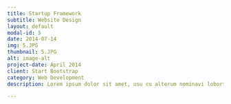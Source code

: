 ```yaml
---
title: Startup Framework
subtitle: Website Design
layout: default
modal-id: 5
date: 2014-07-14
img: 5.JPG
thumbnail: 5.JPG
alt: image-alt
project-date: April 2014
client: Start Bootstrap
category: Web Development
description: Lorem ipsum dolor sit amet, usu cu alterum nominavi lobortis. At duo novum diceret. Tantas apeirian vix et, usu sanctus postulant inciderint ut, populo diceret necessitatibus in vim. Cu eum dicam feugiat noluisse.

---
```

